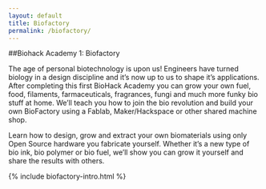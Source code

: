 ```yaml
---
layout: default
title: Biofactory
permalink: /biofactory/
---
```


##Biohack Academy 1: Biofactory

The age of personal biotechnology is upon us! Engineers have turned
biology in a design discipline and it’s now up to us to shape it’s
applications. After completing this first BioHack Academy you can grow
your own fuel, food, filaments, farmaceuticals, fragrances, fungi and
much more funky bio stuff at home. We’ll teach you how to join the bio
revolution and build your own BioFactory using a Fablab, Maker/Hackspace
or other shared machine shop.

Learn how to design, grow and extract your own biomaterials using only
Open Source hardware you fabricate yourself. Whether it’s a new type of
bio ink, bio polymer or bio fuel, we’ll show you can grow it yourself and
share the results with others.

{% include biofactory-intro.html %}

